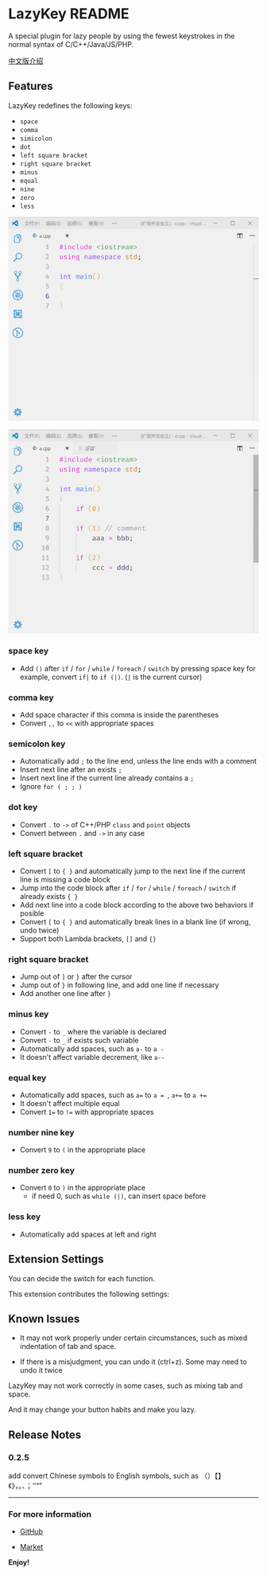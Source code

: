 # LazyKey README

A special plugin for lazy people by using the fewest keystrokes in the normal syntax of C/C++/Java/JS/PHP.

[中文版介绍](https://github.com/MRXY001/vscode-plugin-LazyKey/blob/master/README-zh.md)

## Features

LazyKey redefines the following keys:

- `space`
- `comma`
- `simicolon`
- `dot`
- `left square bracket`
- `right square bracket`
- `minus`
- `equal`
- `nine`
- `zero`
- `less`

![pic1](https://github.com/MRXY001/vscode-plugin-LazyKey/blob/master/images/LazyKey_Picture1.gif?raw=true)

![pic2](https://github.com/MRXY001/vscode-plugin-LazyKey/blob/master/images/LazyKey_Picture2.gif?raw=true)

### space key

- Add `()` after `if` / `for` / `while` / `foreach` / `switch` by pressing space key
  for example, convert `if|` to `if (|)`. (`|` is the current cursor)

### comma key

- Add space character if this comma is inside the parentheses
- Convert `,,` to `<<` with appropriate spaces

### semicolon key

- Automatically add `;` to the line end, unless the line ends with a comment
- Insert next line after an exists `;`
- Insert next line if the current line already contains a `;`
- Ignore `for ( ; ; )`

### dot key

- Convert `.` to `->` of C++/PHP `class` and `point` objects
- Convert between `.` and `->` in any case

### left square bracket

- Convert `[` to `{ }` and automatically jump to the next line if the current line is missing a code block
- Jump into the code block after `if` / `for` / `while` / `foreach` / `switch` if already exists `{ }`
- Add next line into a code block according to the above two behaviors if posible
- Convert `[` to `{ }` and automatically break lines in a blank line (if wrong, undo twice)
- Support both Lambda brackets, `[]` and `{}`

### right square bracket

- Jump out of `]` or `}` after the cursor
- Jump out of `}` in following line, and add one line if necessary
- Add another one line after `}`

### minus key

- Convert `-` to `_` where the variable is declared
- Convert `-` to `_` if exists such variable
- Automatically add spaces, such as `a-` to `a - `
- It doesn't affect variable decrement, like `a--`

### equal key

- Automatically add spaces, such as `a=` to `a = `, `a+=` to `a += `
- It doesn't affect multiple equal
- Convert `1=` to `!=` with appropriate spaces

### number nine key

- Convert `9` to `(` in the appropriate place

### number zero key

- Convert `0` to `)` in the appropriate place
  - if need 0, such as `while (|)`, can insert space before

### less key

- Automatically add spaces at left and right

## Extension Settings

You can decide the switch for each function.

This extension contributes the following settings:



## Known Issues

- It may not work properly under certain circumstances, such as mixed indentation of tab and space.

- If there is a misjudgment, you can undo it (ctrl+z). Some may need to undo it twice

LazyKey may not work correctly in some cases, such as mixing tab and space.

And it may change your button habits and make you lazy.

## Release Notes

### 0.2.5

add convert Chinese symbols to English symbols, such as （）【】《》，。、；‘’“”

-----------------------------------------------------------------------------------------------------------

### For more information

* [GitHub](https://github.com/MRXY001/vscode-plugin-LazyKey/)

* [Market](https://marketplace.visualstudio.com/items?itemName=mrxy001.lazykey)

**Enjoy!**
